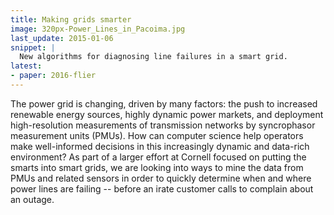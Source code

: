 ```yaml
---
title: Making grids smarter
image: 320px-Power_Lines_in_Pacoima.jpg
last_update: 2015-01-06
snippet: |
  New algorithms for diagnosing line failures in a smart grid.
latest:
- paper: 2016-flier
---
```


The power grid is changing, driven by many factors: the push to
increased renewable energy sources, highly dynamic power markets, and
deployment high-resolution measurements of transmission networks by
syncrophasor measurement units (PMUs).  How can computer science help
operators make well-informed decisions in this increasingly dynamic
and data-rich environment?  As part of a larger effort at Cornell
focused on putting the smarts into smart grids, we are looking into
ways to mine the data from PMUs and related sensors in order to
quickly determine when and where power lines are failing -- before an
irate customer calls to complain about an outage.
